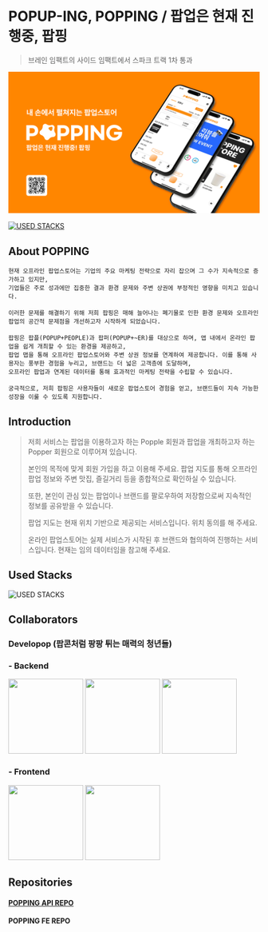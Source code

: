 # POPUP-ING, POPPING / 팝업은 현재 진행중, 팝핑
> 브레인 임팩트의 사이드 임팩트에서 스파크 트랙 1차 통과


![popping thumbnail](https://github.com/popping-official/.github/blob/main/profile/Popping%20Thumbnail.png)

[![USED STACKS](https://skillicons.dev/icons?i=instagram)](https://www.instagram.com/popping.app/)


## About POPPING
```planetext
현재 오프라인 팝업스토어는 기업의 주요 마케팅 전략으로 자리 잡으며 그 수가 지속적으로 증가하고 있지만,
기업들은 주로 성과에만 집중한 결과 환경 문제와 주변 상권에 부정적인 영향을 미치고 있습니다.

이러한 문제를 해결하기 위해 저희 팝핑은 매해 늘어나는 폐기물로 인한 환경 문제와 오프라인 팝업의 공간적 문제점을 개선하고자 시작하게 되었습니다.

팝핑은 팝플(POPUP+PEOPLE)과 팝퍼(POPUP+~ER)를 대상으로 하며, 앱 내에서 온라인 팝업을 쉽게 개최할 수 있는 환경을 제공하고,
팝업 맵을 통해 오프라인 팝업스토어와 주변 상권 정보를 연계하여 제공합니다. 이를 통해 사용자는 풍부한 경험을 누리고, 브랜드는 더 넓은 고객층에 도달하며,
오프라인 팝업과 연계된 데이터를 통해 효과적인 마케팅 전략을 수립할 수 있습니다.

궁극적으로, 저희 팝핑은 사용자들이 새로운 팝업스토어 경험을 얻고, 브랜드들이 지속 가능한 성장을 이룰 수 있도록 지원합니다.
```


## Introduction
> 저희 서비스는 팝업을 이용하고자 하는 Popple 회원과 팝업을 개최하고자 하는 Popper 회원으로 이루어져 있습니다.
> 
> 본인의 목적에 맞게 회원 가입을 하고 이용해 주세요. 
> 팝업 지도를 통해 오프라인 팝업 정보와 주변 맛집, 즐길거리 등을 종합적으로 확인하실 수 있습니다.
> 
> 또한, 본인이 관심 있는 팝업이나 브랜드를 팔로우하여 저장함으로써 지속적인 정보를 공유받을 수 있습니다.
> 
> 팝업 지도는 현재 위치 기반으로 제공되는 서비스입니다. 위치 동의를 해 주세요.
> 
> 온라인 팝업스토어는 실제 서비스가 시작된 후 브랜드와 협의하여 진행하는 서비스입니다. 현재는 임의 데이터임을 참고해 주세요.


## Used Stacks
![USED STACKS](https://skillicons.dev/icons?i=react,ts,nextjs,django,python,mongodb,mysql,redis,nginx,docker)


## Collaborators
### Developop (팝콘처럼 팡팡 튀는 매력의 청년들)
### - Backend
<img src="https://github.com/user-attachments/assets/84a9b482-c4ef-4ae9-9007-e641977be5ba" width="150" height="150" />
<img src="https://github.com/user-attachments/assets/c9288b95-552e-4b23-8181-1c9f95fb4698" width="150" height="150" />
<img src="https://github.com/user-attachments/assets/a3afd884-0893-4da6-a527-d1be0d2105b5" width="150" height="150" />

### - Frontend
<img src="https://github.com/user-attachments/assets/cffc587a-a065-48e8-8dc8-4d52df1c4360" width="150" height="150" />
<img src="https://github.com/user-attachments/assets/03d5c52e-882a-4b13-883b-07e2933caf4c" width="150" height="150" />


## Repositories
#### [POPPING API REPO](https://github.com/popping-official/popping_api)
#### POPPING FE REPO
